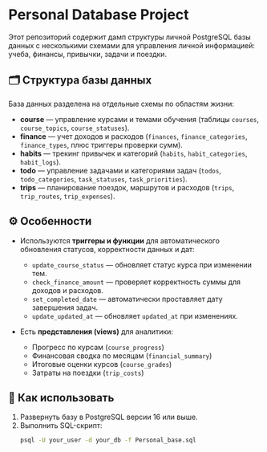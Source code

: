 # Personal Database Project

Этот репозиторий содержит дамп структуры личной PostgreSQL базы данных с несколькими схемами для управления личной информацией: учеба, финансы, привычки, задачи и поездки.

## 🗂️ Структура базы данных

База данных разделена на отдельные схемы по областям жизни:
- **course** — управление курсами и темами обучения (таблицы `courses`, `course_topics`, `course_statuses`).
- **finance** — учет доходов и расходов (`finances`, `finance_categories`, `finance_types`, плюс триггеры проверки сумм).
- **habits** — трекинг привычек и категорий (`habits`, `habit_categories`, `habit_logs`).
- **todo** — управление задачами и категориями задач (`todos`, `todo_categories`, `task_statuses`, `task_priorities`).
- **trips** — планирование поездок, маршрутов и расходов (`trips`, `trip_routes`, `trip_expenses`).

## ⚙️ Особенности

- Используются **триггеры и функции** для автоматического обновления статусов, корректности данных и дат:
  - `update_course_status` — обновляет статус курса при изменении тем.
  - `check_finance_amount` — проверяет корректность суммы для доходов и расходов.
  - `set_completed_date` — автоматически проставляет дату завершения задач.
  - `update_updated_at` — обновляет `updated_at` при изменениях.

- Есть **представления (views)** для аналитики:
  - Прогресс по курсам (`course_progress`)
  - Финансовая сводка по месяцам (`financial_summary`)
  - Итоговые оценки курсов (`course_grades`)
  - Затраты на поездки (`trip_costs`)

## 🚀 Как использовать

1. Развернуть базу в PostgreSQL версии 16 или выше.
2. Выполнить SQL-скрипт:  
   ```bash
   psql -U your_user -d your_db -f Personal_base.sql

